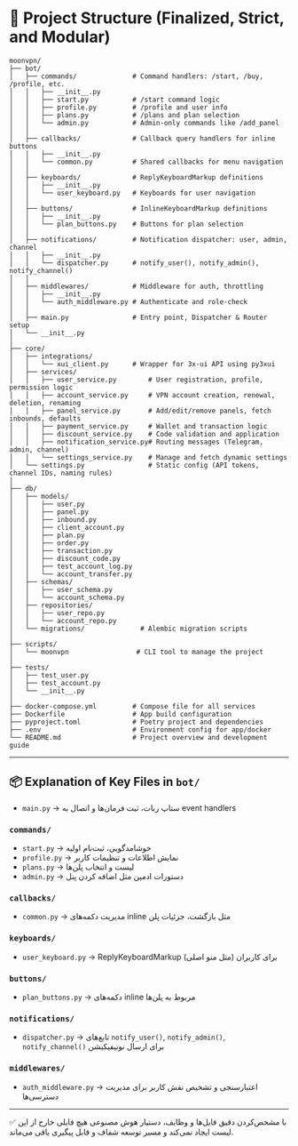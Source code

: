 # 📁 Project Structure (Finalized, Strict, and Modular)

```
moonvpn/
├── bot/
│   ├── commands/              # Command handlers: /start, /buy, /profile, etc.
│   │   ├── __init__.py
│   │   ├── start.py           # /start command logic
│   │   ├── profile.py         # /profile and user info
│   │   ├── plans.py           # /plans and plan selection
│   │   └── admin.py           # Admin-only commands like /add_panel
│   │
│   ├── callbacks/             # Callback query handlers for inline buttons
│   │   ├── __init__.py
│   │   └── common.py          # Shared callbacks for menu navigation
│   │
│   ├── keyboards/             # ReplyKeyboardMarkup definitions
│   │   ├── __init__.py
│   │   └── user_keyboard.py   # Keyboards for user navigation
│   │
│   ├── buttons/               # InlineKeyboardMarkup definitions
│   │   ├── __init__.py
│   │   └── plan_buttons.py    # Buttons for plan selection
│   │
│   ├── notifications/         # Notification dispatcher: user, admin, channel
│   │   ├── __init__.py
│   │   └── dispatcher.py      # notify_user(), notify_admin(), notify_channel()
│   │
│   ├── middlewares/           # Middleware for auth, throttling
│   │   ├── __init__.py
│   │   └── auth_middleware.py # Authenticate and role-check
│   │
│   ├── main.py                # Entry point, Dispatcher & Router setup
│   └── __init__.py
│
├── core/
│   ├── integrations/
│   │   └── xui_client.py      # Wrapper for 3x-ui API using py3xui
│   ├── services/
│   │   ├── user_service.py        # User registration, profile, permission logic
│   │   ├── account_service.py     # VPN account creation, renewal, deletion, renaming
│   │   ├── panel_service.py       # Add/edit/remove panels, fetch inbounds, defaults
│   │   ├── payment_service.py     # Wallet and transaction logic
│   │   ├── discount_service.py    # Code validation and application
│   │   ├── notification_service.py# Routing messages (Telegram, admin, channel)
│   │   └── settings_service.py    # Manage and fetch dynamic settings
│   └── settings.py                # Static config (API tokens, channel IDs, naming rules)
│
├── db/
│   ├── models/
│   │   ├── user.py
│   │   ├── panel.py
│   │   ├── inbound.py
│   │   ├── client_account.py
│   │   ├── plan.py
│   │   ├── order.py
│   │   ├── transaction.py
│   │   ├── discount_code.py
│   │   ├── test_account_log.py
│   │   └── account_transfer.py
│   ├── schemas/
│   │   ├── user_schema.py
│   │   └── account_schema.py
│   ├── repositories/
│   │   ├── user_repo.py
│   │   └── account_repo.py
│   └── migrations/              # Alembic migration scripts
│
├── scripts/
│   └── moonvpn                 # CLI tool to manage the project
│
├── tests/
│   ├── test_user.py
│   ├── test_account.py
│   └── __init__.py
│
├── docker-compose.yml         # Compose file for all services
├── Dockerfile                 # App build configuration
├── pyproject.toml             # Poetry project and dependencies
├── .env                       # Environment config for app/docker
└── README.md                  # Project overview and development guide
```

---

## 📦 Explanation of Key Files in `bot/`

- `main.py` → ستاپ ربات، ثبت فرمان‌ها و اتصال به event handlers

### `commands/`
- `start.py` → خوشامدگویی، ثبت‌نام اولیه
- `profile.py` → نمایش اطلاعات و تنظیمات کاربر
- `plans.py` → لیست و انتخاب پلن‌ها
- `admin.py` → دستورات ادمین مثل اضافه کردن پنل

### `callbacks/`
- `common.py` → مدیریت دکمه‌های inline مثل بازگشت، جزئیات پلن

### `keyboards/`
- `user_keyboard.py` → ReplyKeyboardMarkup برای کاربران (مثل منو اصلی)

### `buttons/`
- `plan_buttons.py` → دکمه‌های inline مربوط به پلن‌ها

### `notifications/`
- `dispatcher.py` → تابع‌های `notify_user()`, `notify_admin()`, `notify_channel()` برای ارسال نوتیفیکیشن

### `middlewares/`
- `auth_middleware.py` → اعتبارسنجی و تشخیص نقش کاربر برای مدیریت دسترسی‌ها

---

✅ با مشخص‌کردن دقیق فایل‌ها و وظایف، دستیار هوش مصنوعی هیچ فایلی خارج از این لیست ایجاد نمی‌کند و مسیر توسعه شفاف و قابل پیگیری باقی می‌ماند.

